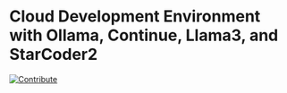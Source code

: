 # Cloud Development Environment with Ollama, Continue, Llama3, and StarCoder2

[![Contribute](https://www.eclipse.org/che/contribute.svg)](https://workspaces.openshift.com#https://github.com/redhat-developer-demos/cde-ollama-continue/)
